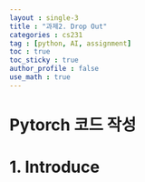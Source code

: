 ```yaml
---
layout : single-3
title : "과제2. Drop Out"
categories : cs231
tag : [python, AI, assignment]
toc : true
toc_sticky : true
author_profile : false
use_math : true
---
```


<h1> Pytorch 코드 작성</h1>

# 1. Introduce
